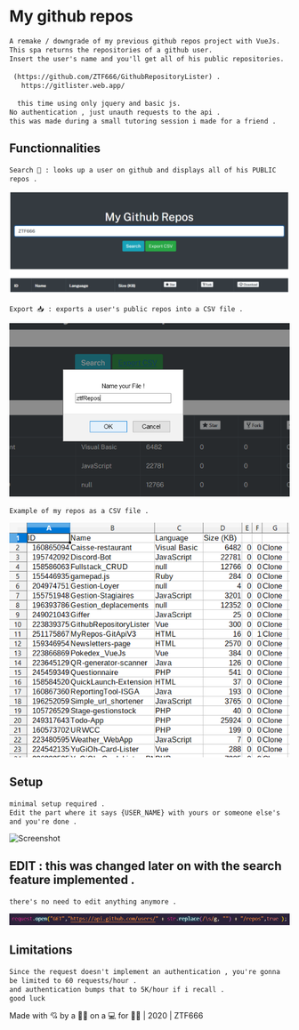 # My github repos

```
A remake / downgrade of my previous github repos project with VueJs.
This spa returns the repositories of a github user.
Insert the user's name and you'll get all of his public repositories.

 (https://github.com/ZTF666/GithubRepositoryLister) .
   https://gitlister.web.app/

  this time using only jquery and basic js.
No authentication , just unauth requests to the api .
this was made during a small tutoring session i made for a friend .
```

## Functionnalities

```
Search 👀 : looks up a user on github and displays all of his PUBLIC repos .
```

![Screenshot](Code/scrshts/main.png)

```
Export 📥 : exports a user's public repos into a CSV file .
```

![Screenshot](Code/scrshts/prompt.png)

```
Example of my repos as a CSV file .
```

![Screenshot](Code/scrshts/repos.png)

## Setup

```
minimal setup required .
Edit the part where it says {USER_NAME} with yours or someone else's and you're done .

```

![Screenshot](Code/scrshts/request.png)

## EDIT : this was changed later on with the search feature implemented .

```
there's no need to edit anything anymore .
```

![Screenshot](Code/scrshts/requestUpdated.png)

## Limitations

```
Since the request doesn't implement an authentication , you're gonna be limited to 60 requests/hour .
and authentication bumps that to 5K/hour if i recall .
good luck
```

Made with 💘 by a 👨‍💻 on a 💻 for 👨‍💻 | 2020 | ZTF666
